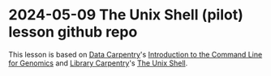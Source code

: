 # 2024-05-09 The Unix Shell (pilot) lesson github repo

This lesson is based on [Data Carpentry][dc-site]'s [Introduction to the Command Line for Genomics][dc-shell] and [Library Carpentry][lc-site]'s [The Unix Shell][lc-shell].

[dc-shell]: https://github.com/datacarpentry/shell-genomics/
[dc-site]: https://datacarpentry.org
[lc-shell]: https://github.com/librarycarpentry/lc-shell/
[lc-site]: https://librarycarpentry.org
